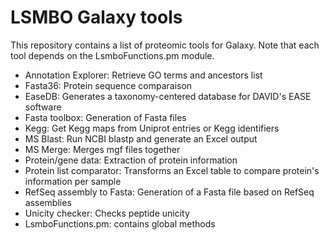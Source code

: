 # LSMBO Galaxy tools

This repository contains a list of proteomic tools for Galaxy.
Note that each tool depends on the LsmboFunctions.pm module.

* Annotation Explorer: Retrieve GO terms and ancestors list
* Fasta36: Protein sequence comparaison
* EaseDB: Generates a taxonomy-centered database for DAVID's EASE software
* Fasta toolbox: Generation of Fasta files
* Kegg: Get Kegg maps from Uniprot entries or Kegg identifiers
* MS Blast: Run NCBI blastp and generate an Excel output
* MS Merge: Merges mgf files together
* Protein/gene data: Extraction of protein information
* Protein list comparator: Transforms an Excel table to compare protein's information per sample
* RefSeq assembly to Fasta: Generation of a Fasta file based on RefSeq assemblies
* Unicity checker: Checks peptide unicity
* LsmboFunctions.pm: contains global methods

